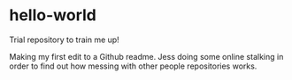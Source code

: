 # hello-world
Trial repository to train me up!

Making my first edit to a Github readme.
Jess doing some online stalking in order to find out how messing with other people repositories works.
